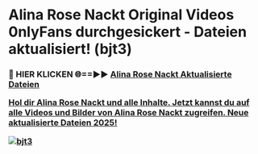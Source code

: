 # Alina Rose Nackt Original Videos 0nlyFans durchgesickert - Dateien aktualisiert! (bjt3)

<h3>🔴 HIER KLICKEN 🌐==►► <a href="https://tinyurl.com/h6vf6nb8" rel="nofollow">Alina Rose Nackt Aktualisierte Dateien

Hol dir Alina Rose Nackt und alle Inhalte. Jetzt kannst du auf alle Videos und Bilder von Alina Rose Nackt zugreifen. Neue aktualisierte Dateien 2025!

[![bjt3](https://i.imgur.com/sD4kR3V.gif)](https://tinyurl.com/h6vf6nb8)

